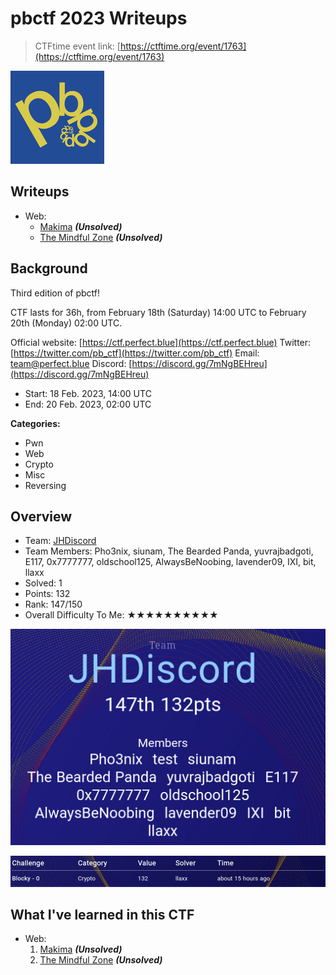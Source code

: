 # pbctf 2023 Writeups

> CTFtime event link: [https://ctftime.org/event/1763](https://ctftime.org/event/1763)

![](https://raw.githubusercontent.com/siunam321/CTF-Writeups/main/pbctf-2023/images/banner.png)

## Writeups

- Web:
    - [Makima](https://siunam321.github.io/ctf/pbctf-2023/Web/Makima/) ***(Unsolved)***
    - [The Mindful Zone](https://siunam321.github.io/ctf/pbctf-2023/Web/The-Mindful-Zone/) ***(Unsolved)***

## Background

Third edition of pbctf!

CTF lasts for 36h, from February 18th (Saturday) 14:00 UTC to February 20th (Monday) 02:00 UTC.

Official website: [https://ctf.perfect.blue](https://ctf.perfect.blue)
Twitter: [https://twitter.com/pb_ctf](https://twitter.com/pb_ctf)
Email: team@perfect.blue
Discord: [https://discord.gg/7mNgBEHreu](https://discord.gg/7mNgBEHreu)

- Start: 18 Feb. 2023, 14:00 UTC
- End: 20 Feb. 2023, 02:00 UTC

**Categories:**

- Pwn
- Web
- Crypto
- Misc
- Reversing

## Overview

- Team: [JHDiscord](https://ctftime.org/team/62434)
- Team Members: Pho3nix, siunam, The Bearded Panda, yuvrajbadgoti, E117, 0x7777777, oldschool125, AlwaysBeNoobing, lavender09, IXI, bit, llaxx
- Solved: 1
- Points: 132
- Rank: 147/150
- Overall Difficulty To Me: ★★★★★★★★★★

![](https://raw.githubusercontent.com/siunam321/CTF-Writeups/main/pbctf-2023/images/score.png)

![](https://raw.githubusercontent.com/siunam321/CTF-Writeups/main/pbctf-2023/images/solves.png)

## What I've learned in this CTF

- Web:
    1. [Makima](https://siunam321.github.io/ctf/pbctf-2023/Web/Makima/) ***(Unsolved)***
    2. [The Mindful Zone](https://siunam321.github.io/ctf/pbctf-2023/Web/The-Mindful-Zone/) ***(Unsolved)***